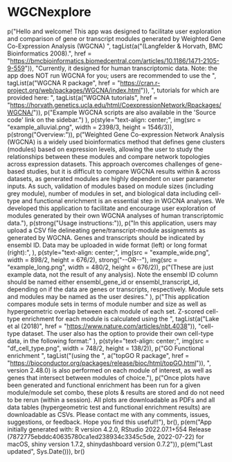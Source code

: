 # WGCNexplore
 p("Hello and welcome! This app was designed to facilitate user exploration and comparison of gene or transcript modules generated by Weighted Gene Co-Expression Analysis (WGCNA) ", tagList(a("(Langfelder & Horvath, BMC Bioinformatics 2008).", href = "https://bmcbioinformatics.biomedcentral.com/articles/10.1186/1471-2105-9-559")), "Currently, it designed for human transcriptomic data. Note: the app does NOT run WGCNA for you; users are recommended to use the ", tagList(a("WGCNA R package", href = "https://cran.r-project.org/web/packages/WGCNA/index.html")), ", tutorials for which are provided here: ", tagList(a("WGCNA tutorials", href = "https://horvath.genetics.ucla.edu/html/CoexpressionNetwork/Rpackages/WGCNA/")), p("Example WGCNA scripts are also available in the 'Source code' link on the sidebar.") ), p(style="text-align: center;", img(src = "example\_alluvial.png", width = 2398/3, height = 1546/3)), p(strong("Overview:")), p("Weighted Gene Co-expression Network Analysis (WGCNA) is a widely used bioinformatics method that defines gene clusters (modules) based on expression levels, allowing the user to study the relationships between these modules and compare network topologies across expression datasets. This approach overcomes challenges of gene-based studies, but it is difficult to compare WGCNA results within & across datasets, as generated modules are highly dependent on user parameter inputs. As such, validation of modules based on module sizes (including grey module), number of modules in set, and biological data including cell-type and functional enrichment is an essential step in WGCNA analyses. We developed this application to facilitate and encourage user exploration of modules generated by their own WGCNA analyses of human transcriptomic data."), p(strong("Usage instructions:")), p("In this application, users may upload a CSV file delineating gene/transcript-module assignemnts as generated by WGCNA. Genes and transcripts should be indicated by ensembl ID. Data may be uploaded in wide format (left) or long format (right):", ), p(style="text-align: center;", img(src = "example\_wide.png", width = 898/2, height = 676/2), strong("--OR--"), img(src = "example\_long.png", width = 480/2, height = 676/2)), p("(These are just example data, not the result of any analysis). Note the ensembl ID column should be named either ensembl\_gene\_id or ensembl\_transcript\_id, depending on if the data are genes or transcripts, respectively. Module sets and modules may be named as the user desires." ), p("This application compares module sets in terms of module number and size as well as hypergeometric overlap between each module of each set. Z-scored cell-type enrichment for each module is calculated using the ", tagList(a("Lake et al (2018)", href = "https://www.nature.com/articles/nbt.4038")), "cell-type dataset. The user also has the option to provide their own cell-type data, in the following format:" ), p(style="text-align: center;", img(src = "df\_cell\_type.png", width = 748/2, height = 138/2)), p("GO Functional enrichment ", tagList("(using the ", a("topGO R package", href = "https://bioconductor.org/packages/release/bioc/html/topGO.html")), ", version 2.48.0) is also performed on each module of interest, as well as genes that intersect between modules of choice."), p("Once plots have been generated and functional enrichment has been run for a given module/module set combo, these plots & results are stored and do not need to be rerun (within a session). All plots are downloadable as PDFs and all data tables (hypergeometric test and functional enrichment results) are downloadable as CSVs. Please contact me with any comments, issues, suggestions, or feedback. Hope you find this useful!!"), br(), p(em("App initially generated with: R version 4.2.0, RStudio 2022.07.1+554 Release (7872775ebddc40635780ca1ed238934c3345c5de, 2022-07-22) for macOS, shiny version 1.7.2, shinydashboard version 0.7.2")), p(em("Last updated", Sys.Date())), br()
